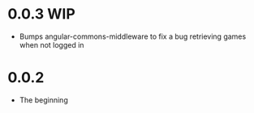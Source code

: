 # 0.0.3 WIP

* Bumps angular-commons-middleware to fix a bug retrieving games when not logged in

# 0.0.2

* The beginning
